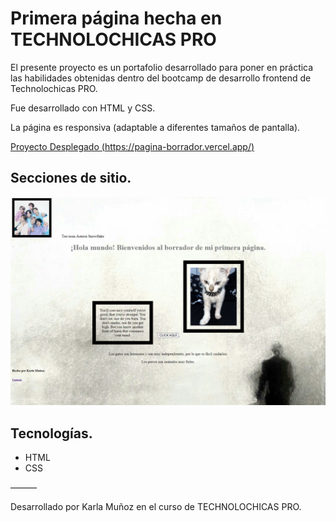 # Primera página hecha en TECHNOLOCHICAS PRO

El presente proyecto es un portafolio desarrollado para poner en práctica las habilidades obtenidas dentro del bootcamp de desarrollo frontend de Technolochicas PRO.

Fue desarrollado con HTML y CSS.

La página es responsiva (adaptable a diferentes tamaños de pantalla).

[Proyecto Desplegado (https://pagina-borrador.vercel.app/)](https://pagina-borrador.vercel.app/)

## Secciones de sitio.

![Página](imagenes/pag-borrador.png)

## Tecnologías.

* HTML
* CSS

———

Desarrollado por Karla Muñoz en el curso de TECHNOLOCHICAS PRO.